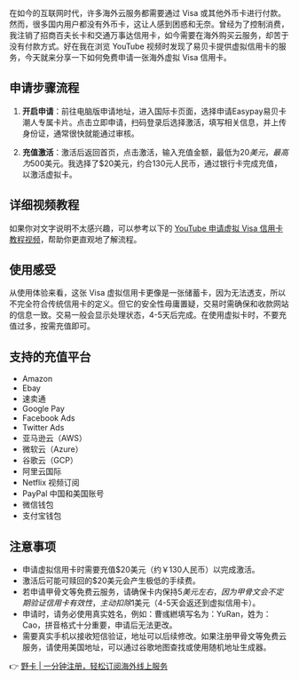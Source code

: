 在如今的互联网时代，许多海外云服务都需要通过 Visa 或其他外币卡进行付款。然而，很多国内用户都没有外币卡，这让人感到困惑和无奈。曾经为了控制消费，我注销了招商百夫长卡和交通万事达信用卡，如今需要在海外购买云服务，却苦于没有付款方式。好在我在浏览 YouTube 视频时发现了易贝卡提供虚拟信用卡的服务，今天就来分享一下如何免费申请一张海外虚拟 Visa 信用卡。

## 申请步骤流程

1. **开启申请**：前往电脑版申请地址，进入国际卡页面，选择申请Easypay易贝卡潮人专属卡片。点击立即申请，扫码登录后选择激活，填写相关信息，并上传身份证，通常很快就能通过审核。

2. **充值激活**：激活后返回首页，点击激活，输入充值金额，最低为$20美元，最高为$500美元。我选择了$20美元，约合130元人民币，通过银行卡完成充值，以激活虚拟卡。

## 详细视频教程

如果你对文字说明不太感兴趣，可以参考以下的 [YouTube 申请虚拟 Visa 信用卡教程视频](https://bit.ly/bewildcard)，帮助你更直观地了解流程。

## 使用感受

从使用体验来看，这张 Visa 虚拟信用卡更像是一张储蓄卡，因为无法透支，所以不完全符合传统信用卡的定义。但它的安全性毋庸置疑，交易时需确保和收款网站的信息一致。交易一般会显示处理状态，4-5天后完成。在使用虚拟卡时，不要充值过多，按需充值即可。

## 支持的充值平台

- Amazon
- Ebay
- 速卖通
- Google Pay
- Facebook Ads
- Twitter Ads
- 亚马逊云（AWS）
- 微软云（Azure）
- 谷歌云（GCP）
- 阿里云国际
- Netflix 视频订阅
- PayPal 中国和美国账号
- 微信钱包
- 支付宝钱包

## 注意事项

- 申请虚拟信用卡时需要充值$20美元（约￥130人民币）以完成激活。
- 激活后可能可赎回的$20美元会产生极低的手续费。
- 若申请甲骨文等免费云服务，请确保卡内保持$5美元左右，因为甲骨文会不定期验证信用卡有效性，主动扣除$1美元（4-5天会返还到虚拟信用卡）。
- 申请时，请务必使用真实姓名，例如：曹彧繎填写名为：YuRan，姓为：Cao，拼音格式十分重要，申请后无法更改。
- 需要真实手机以接收短信验证，地址可以后续修改。如果注册甲骨文等免费云服务，请使用美国地址，可以通过谷歌地图查找或使用随机地址生成器。

👉 [野卡 | 一分钟注册，轻松订阅海外线上服务](https://bit.ly/bewildcard)